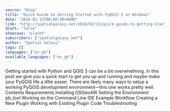 ```yaml
---
source: "blog"
title: "Quick Guide to Getting Started with PyQGIS 3 on Windows"
date: "2018-02-13T00:00:00+0000"
link: "http://spatialgalaxy.net/2018/02/13/quick-guide-to-getting-started-with-pyqgis-3-on-windows/"
draft: "false"
showcase: "planet"
subscribers: ["spatialgalaxy_net"]
author: "Spatial Galaxy"
tags: []
languages: ["en_gb"]
available_languages: ["en_gb"]
---
```


Getting started with Python and QGIS 3 can be a bit overwhelming. In this post we give you a quick start to get you up and running and maybe make your PyQGIS life a little easier.
There are likely many ways to setup a working PyQGIS development environment&mdash;this one works pretty well.
Contents  Requirements Installing  OSGeo4W  Setting the Environment   pb_tool   Working on the Command Line IDE Example Workflow  Creating a New Plugin Working with Existing Plugin Code   Troubleshooting
